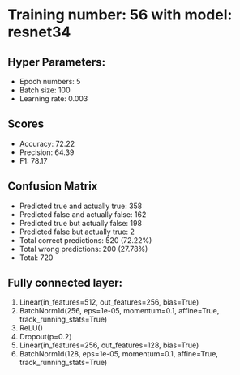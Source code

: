 # Training number: 56 with model: resnet34
## Hyper Parameters:
- Epoch numbers: 5
- Batch size: 100
- Learning rate: 0.003

## Scores
- Accuracy: 72.22
- Precision: 64.39
- F1: 78.17

## Confusion Matrix
- Predicted true and actually true: 358
- Predicted false and actually false: 162
- Predicted true but actually false: 198
- Predicted false but actually true: 2
- Total correct predictions: 520 (72.22%)
- Total wrong predictions: 200 (27.78%)
- Total: 720

## Fully connected layer:
1. Linear(in_features=512, out_features=256, bias=True)
2. BatchNorm1d(256, eps=1e-05, momentum=0.1, affine=True, track_running_stats=True)
3. ReLU()
4. Dropout(p=0.2)
5. Linear(in_features=256, out_features=128, bias=True)
6. BatchNorm1d(128, eps=1e-05, momentum=0.1, affine=True, track_running_stats=True)